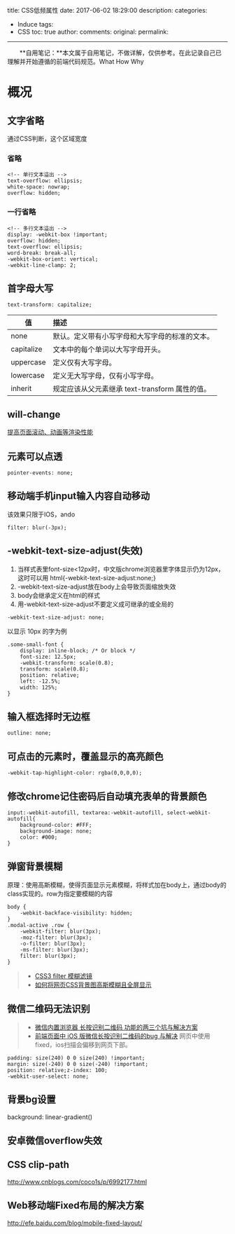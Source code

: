 title: CSS低频属性
date: 2017-06-02 18:29:00
description:
categories:
- Induce
tags:
- CSS
toc: true
author:
comments:
original:
permalink:
---

　　**自用笔记：**本文属于自用笔记，不做详解，仅供参考。在此记录自己已理解并开始遵循的前端代码规范。What How Why
<!-- more -->
# 概况

## 文字省略
通过CSS判断，这个区域宽度

### 省略
```
<!-- 单行文本溢出 -->
text-overflow: ellipsis;
white-space: nowrap;
overflow: hidden;
```

### 一行省略
```
<!-- 多行文本溢出 -->
display: -webkit-box !important;
overflow: hidden;
text-overflow: ellipsis;
word-break: break-all;
-webkit-box-orient: vertical;
-webkit-line-clamp: 2;
```

## 首字母大写
```
text-transform: capitalize;
```

| 值 | 描述 |
| -----|:---- |
| none | 默认。定义带有小写字母和大写字母的标准的文本。|
| capitalize | 文本中的每个单词以大写字母开头。|
| uppercase | 定义仅有大写字母。|
| lowercase | 定义无大写字母，仅有小写字母。|
| inherit | 规定应该从父元素继承 text-transform 属性的值。|

## will-change

[提高页面滚动、动画等渲染性能](http://www.zhangxinxu.com/wordpress/2015/11/css3-will-change-improve-paint/ "")


## 元素可以点透
```
pointer-events: none;
```

## 移动端手机input输入内容自动移动
该效果只限于IOS，ando
```
filter: blur(-3px);
```

## -webkit-text-size-adjust(失效)

1. 当样式表里font-size<12px时，中文版chrome浏览器里字体显示仍为12px，这时可以用 html{-webkit-text-size-adjust:none;}
1. -webkit-text-size-adjust放在body上会导致页面缩放失效
1. body会继承定义在html的样式
1. 用-webkit-text-size-adjust不要定义成可继承的或全局的

```
-webkit-text-size-adjust: none;
```

以显示 10px 的字为例
```
.some-small-font {
    display: inline-block; /* Or block */
    font-size: 12.5px;
    -webkit-transform: scale(0.8);
    transform: scale(0.8);
    position: relative;
    left: -12.5%;
    width: 125%;
}
```

## 输入框选择时无边框
```
outline: none;
```

## 可点击的元素时，覆盖显示的高亮颜色
```
-webkit-tap-highlight-color: rgba(0,0,0,0);
```

## 修改chrome记住密码后自动填充表单的背景颜色
```
input:-webkit-autofill, textarea:-webkit-autofill, select-webkit-autofill{
	background-color: #FFF;
	background-image: none;
	color: #000;
}
```

## 弹窗背景模糊
原理：使用高斯模糊，使得页面显示元素模糊，将样式加在body上，通过body的class实现的。row为指定要模糊的内容
```
body {
	-webkit-backface-visibility: hidden;
}
.modal-active .row {
	-webkit-filter: blur(3px);
	-moz-filter: blur(3px);
	-o-filter: blur(3px);
	-ms-filter: blur(3px);
	filter: blur(3px);
}
```
> - [CSS3 filter 模糊滤镜](http://mao.li/css3-blur-filter-pratice/ "描述")
> - [如何将网页CSS背景图高斯模糊且全屏显示](https://segmentfault.com/q/1010000000123341 "描述")


## 微信二维码无法识别
> - [微信内置浏览器 长按识别二维码 功能的两三个坑与解决方案](https://segmentfault.com/a/1190000002985815 "中国城投票活动页面")
> - [前端页面中 iOS 版微信长按识别二维码的bug 与解决](https://devework.com/weixin-qrcode-bug.html "描述")
网页中使用fixed，ios扫描会偏移到网页下部。

```
padding: size(240) 0 0 size(240) !important;
margin: size(-240) 0 0 size(-240) !important;
position: relative;z-index: 100;
-webkit-user-select: none;
```

## 背景bg设置
background: linear-gradient()

## 安卓微信overflow失效

## CSS clip-path
http://www.cnblogs.com/coco1s/p/6992177.html

## Web移动端Fixed布局的解决方案
http://efe.baidu.com/blog/mobile-fixed-layout/